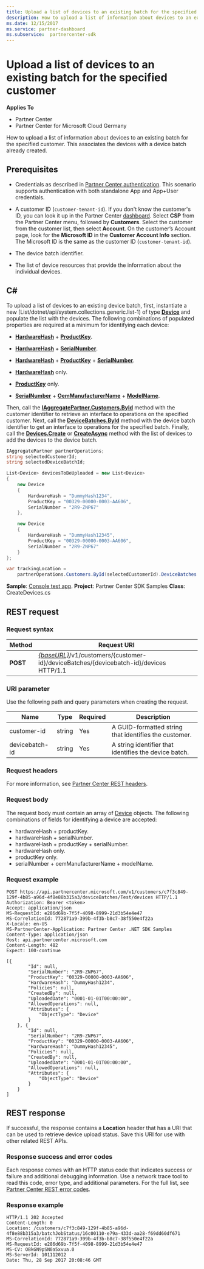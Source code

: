 ```yaml
---
title: Upload a list of devices to an existing batch for the specified customer
description: How to upload a list of information about devices to an existing batch for the specified customer. This associates the devices with a device batch already created.
ms.date: 12/15/2017
ms.service: partner-dashboard
ms.subservice:  partnercenter-sdk
---
```


# Upload a list of devices to an existing batch for the specified customer

**Applies To**

- Partner Center
- Partner Center for Microsoft Cloud Germany

How to upload a list of information about devices to an existing batch for the specified customer. This associates the devices with a device batch already created.

## Prerequisites

- Credentials as described in [Partner Center authentication](partner-center-authentication.md). This scenario supports authentication with both standalone App and App+User credentials.

- A customer ID (`customer-tenant-id`). If you don't know the customer's ID, you can look it up in the Partner Center [dashboard](https://partner.microsoft.com/dashboard). Select **CSP** from the Partner Center menu, followed by **Customers**. Select the customer from the customer list, then select **Account**. On the customer’s Account page, look for the **Microsoft ID** in the **Customer Account Info** section. The Microsoft ID is the same as the customer ID  (`customer-tenant-id`).

- The device batch identifier.

- The list of device resources that provide the information about the individual devices.

## C\#

To upload a list of devices to an existing device batch, first, instantiate a new [List/dotnet/api/system.collections.generic.list-1) of type [**Device**](/dotnet/api/microsoft.store.partnercenter.models.devicesdeployment.device) and populate the list with the devices. The following combinations of populated properties are required at a minimum for identifying each device:

- [**HardwareHash**](/dotnet/api/microsoft.store.partnercenter.models.devicesdeployment.device.hardwarehash) + [**ProductKey**](/dotnet/api/microsoft.store.partnercenter.models.devicesdeployment.device.productkey).

- [**HardwareHash**](/dotnet/api/microsoft.store.partnercenter.models.devicesdeployment.device.hardwarehash) + [**SerialNumber**](/dotnet/api/microsoft.store.partnercenter.models.devicesdeployment.device.serialnumber).

- [**HardwareHash**](/dotnet/api/microsoft.store.partnercenter.models.devicesdeployment.device.hardwarehash) + [**ProductKey**](/dotnet/api/microsoft.store.partnercenter.models.devicesdeployment.device.productkey) + [**SerialNumber**](/dotnet/api/microsoft.store.partnercenter.models.devicesdeployment.device.serialnumber).

- [**HardwareHash**](/dotnet/api/microsoft.store.partnercenter.models.devicesdeployment.device.hardwarehash) only.

- [**ProductKey**](/dotnet/api/microsoft.store.partnercenter.models.devicesdeployment.device.productkey) only.

- [**SerialNumber**](/dotnet/api/microsoft.store.partnercenter.models.devicesdeployment.device.serialnumber) + [**OemManufacturerName**](/dotnet/api/microsoft.store.partnercenter.models.devicesdeployment.device.oemmanufacturername) + [**ModelName**](/dotnet/api/microsoft.store.partnercenter.models.devicesdeployment.device.modelname).

Then, call the [**IAggregatePartner.Customers.ById**](/dotnet/api/microsoft.store.partnercenter.customers.icustomercollection.byid) method with the customer identifier to retrieve an interface to operations on the specified customer. Next, call the [**DeviceBatches.ById**](/dotnet/api/microsoft.store.partnercenter.devicesdeployment.idevicesbatchcollection.byid) method with the device batch identifier to get an interface to operations for the specified batch. Finally, call the [**Devices.Create**](/dotnet/api/microsoft.store.partnercenter.devicesdeployment.idevicecollection.create) or [**CreateAsync**](/dotnet/api/microsoft.store.partnercenter.devicesdeployment.idevicecollection.createasync) method with the list of devices to add the devices to the device batch.

``` csharp
IAggregatePartner partnerOperations;
string selectedCustomerId;
string selectedDeviceBatchId;

List<Device> devicesToBeUploaded = new List<Device>
{
    new Device
    {
        HardwareHash = "DummyHash1234",
        ProductKey = "00329-00000-0003-AA606",
        SerialNumber = "2R9-ZNP67"
    },

    new Device
    {
        HardwareHash = "DummyHash12345",
        ProductKey = "00329-00000-0003-AA606",
        SerialNumber = "2R9-ZNP67"
    }
};

var trackingLocation =
    partnerOperations.Customers.ById(selectedCustomerId).DeviceBatches.ById(selectedDeviceBatchId).Devices.Create(devicesToBeUploaded);
```

**Sample**: [Console test app](console-test-app.md). **Project**: Partner Center SDK Samples **Class**: CreateDevices.cs

## REST request

### Request syntax

| Method   | Request URI                                                                                                            |
|----------|------------------------------------------------------------------------------------------------------------------------|
| **POST** | [*{baseURL}*](partner-center-rest-urls.md)/v1/customers/{customer-id}/deviceBatches/{devicebatch-id}/devices HTTP/1.1 |

### URI parameter

Use the following path and query parameters when creating the request.

| Name           | Type   | Required | Description                                           |
|----------------|--------|----------|-------------------------------------------------------|
| customer-id    | string | Yes      | A GUID-formatted string that identifies the customer. |
| devicebatch-id | string | Yes      | A string identifier that identifies the device batch. |

### Request headers

For more information, see [Partner Center REST headers](headers.md).

### Request body

The request body must contain an array of [Device](device-deployment-resources.md#device) objects. The following combinations of fields for identifying a device are accepted:

- hardwareHash + productKey.
- hardwareHash + serialNumber.
- hardwareHash + productKey + serialNumber.
- hardwareHash only.
- productKey only.
- serialNumber + oemManufacturerName + modelName.

### Request example

```http
POST https://api.partnercenter.microsoft.com/v1/customers/c7f3c849-129f-4b85-a96d-4f8e88b315a3/deviceBatches/Test/devices HTTP/1.1
Authorization: Bearer <token>
Accept: application/json
MS-RequestId: e286d69b-7f5f-4098-8999-21d3b54e4e47
MS-CorrelationId: 772871a9-399b-4f3b-b8c7-38f550e4f22a
X-Locale: en-US
MS-PartnerCenter-Application: Partner Center .NET SDK Samples
Content-Type: application/json
Host: api.partnercenter.microsoft.com
Content-Length: 482
Expect: 100-continue

[{
        "Id": null,
        "SerialNumber": "2R9-ZNP67",
        "ProductKey": "00329-00000-0003-AA606",
        "HardwareHash": "DummyHash1234",
        "Policies": null,
        "CreatedBy": null,
        "UploadedDate": "0001-01-01T00:00:00",
        "AllowedOperations": null,
        "Attributes": {
            "ObjectType": "Device"
        }
    }, {
        "Id": null,
        "SerialNumber": "2R9-ZNP67",
        "ProductKey": "00329-00000-0003-AA606",
        "HardwareHash": "DummyHash12345",
        "Policies": null,
        "CreatedBy": null,
        "UploadedDate": "0001-01-01T00:00:00",
        "AllowedOperations": null,
        "Attributes": {
            "ObjectType": "Device"
        }
    }
]
```

## REST response

If successful, the response contains a **Location** header that has a URI that can be used to retrieve device upload status. Save this URI for use with other related REST APIs.

### Response success and error codes

Each response comes with an HTTP status code that indicates success or failure and additional debugging information. Use a network trace tool to read this code, error type, and additional parameters. For the full list, see [Partner Center REST error codes](error-codes.md).

### Response example

```http
HTTP/1.1 202 Accepted
Content-Length: 0
Location: /customers/c7f3c849-129f-4b85-a96d-4f8e88b315a3/batchJobStatus/16c00110-e79a-433d-aa28-f69dd60df671
MS-CorrelationId: 772871a9-399b-4f3b-b8c7-38f550e4f22a
MS-RequestId: e286d69b-7f5f-4098-8999-21d3b54e4e47
MS-CV: OBkGN9pSN0a5xvua.0
MS-ServerId: 101112012
Date: Thu, 28 Sep 2017 20:08:46 GMT
```
